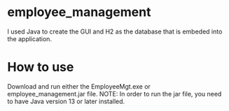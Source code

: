 # employee_management
I used Java to create the GUI and H2 as the database that is embeded into the application.
# How to use
Download and run either the EmployeeMgt.exe or employee_management.jar file. NOTE: In order to run the jar file, you need to have Java version 13 or later installed.

